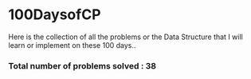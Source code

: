 # 100DaysofCP
Here is the collection of all the problems or the Data Structure that I will learn or implement on these 100 days..

### Total number of problems solved : 38
